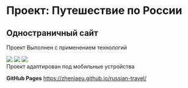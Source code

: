 # Проект: Путешествие по России  


## Одностраничный сайт  
  

Проект Выполнен с применением технологий  

![](https://img.shields.io/badge/&zwnj;-HTML5-informational?style=flat&logo=HTML5&logoColor=yellowwhite&color=2bbc8a) ![](https://img.shields.io/badge/&zwnj;-CSS3-informational?style=flat&logo=CSS3&logoColor=00aeff&color=2bbc8a) ![](https://img.shields.io/badge/&zwnj;-BEM____Nested-informational?style=flat&logo=BEM&logoColor=white&color=2bbc8a)  
Проект адаптирован под мобильные устройства


**GitHub Pages**
https://zheniaeu.github.io/russian-travel/